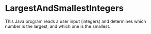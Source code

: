 # LargestAndSmallestIntegers
This Java program reads a user input (integers) and determines which number is the largest, and which one is the smallest.
